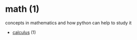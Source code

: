 # math (1)
concepts in mathematics and how python can help to study it

+ [calculus](calculus/README.md) (1)
